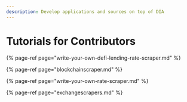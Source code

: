 ```yaml
---
description: Develop applications and sources on top of DIA
---
```


# Tutorials for Contributors

{% page-ref page="write-your-own-defi-lending-rate-scraper.md" %}

{% page-ref page="blockchainscraper.md" %}

{% page-ref page="write-your-own-rate-scraper.md" %}

{% page-ref page="exchangescrapers.md" %}

